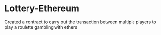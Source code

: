 # Lottery-Ethereum
Created a contract to carry out the transaction between multiple players to play a roulette gambling with ethers
